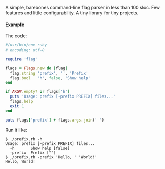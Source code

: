 A simple, barebones command-line flag parser in less than 100 sloc. Few features and little configurability. A tiny library for tiny projects.

#### Example

The code:

```ruby
#/usr/bin/env ruby
# encoding: utf-8

require 'flag'

flags = Flags.new do |flag|
  flag.string 'prefix', '', 'Prefix'
  flag.bool   'h', false, 'Show help'
end

if ARGV.empty? or flags['h']
  puts 'Usage: prefix [-prefix PREFIX] files...'
  flags.help
  exit 1
end

puts flags['prefix'] + flags.args.join(' ')
```

Run it like:

```
$ ./prefix.rb -h
Usage: prefix [-prefix PREFIX] files...
  -h       Show help [false]
  -prefix  Prefix [""]
$ ./prefix.rb -prefix 'Hello, ' 'World!'
Hello, World!
```
